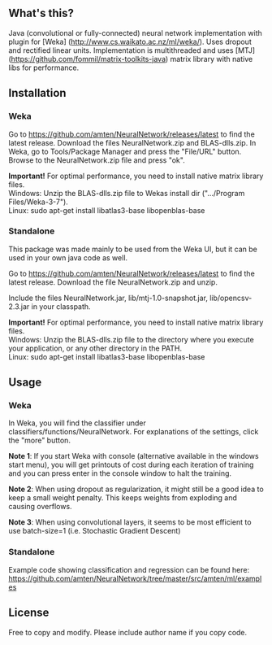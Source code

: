 ## What's this?

Java (convolutional or fully-connected) neural network implementation with plugin for [Weka] (http://www.cs.waikato.ac.nz/ml/weka/). Uses dropout and rectified linear units. Implementation is multithreaded and uses [MTJ] (https://github.com/fommil/matrix-toolkits-java) matrix library with native libs for performance.

## Installation

### Weka

Go to https://github.com/amten/NeuralNetwork/releases/latest to find the latest release. Download the files NeuralNetwork.zip and BLAS-dlls.zip. 
In Weka, go to Tools/Package Manager and press the "File/URL" button. Browse to the NeuralNetwork.zip file and press "ok".

**Important!** For optimal performance, you need to install native matrix library files.  
Windows: Unzip the BLAS-dlls.zip file to Wekas install dir (".../Program Files/Weka-3-7").  
Linux: sudo apt-get install libatlas3-base libopenblas-base

### Standalone

This package was made mainly to be used from the Weka UI, but it can be used in your own java code as well.

Go to https://github.com/amten/NeuralNetwork/releases/latest to find the latest release. Download the file NeuralNetwork.zip and unzip. 

Include the files NeuralNetwork.jar, lib/mtj-1.0-snapshot.jar, lib/opencsv-2.3.jar in your classpath.

**Important!** For optimal performance, you need to install native matrix library files.  
Windows: Unzip the BLAS-dlls.zip file to the directory where you execute your application, or any other directory in the PATH.  
Linux: sudo apt-get install libatlas3-base libopenblas-base

## Usage

### Weka

In Weka, you will find the classifier under classifiers/functions/NeuralNetwork. For explanations of the settings, click the "more" button.

**Note 1**: If you start Weka with console (alternative available in the windows start menu), you will get printouts of cost during each iteration of training and you can press enter in the console window to halt the training.

**Note 2**: When using dropout as regularization, it might still be a good idea to keep a small weight penalty. This keeps weights from exploding and causing overflows.

**Note 3**: When using convolutional layers, it seems to be most efficient to use batch-size=1 (i.e. Stochastic Gradient Descent)

### Standalone

Example code showing classification and regression can be found here:
https://github.com/amten/NeuralNetwork/tree/master/src/amten/ml/examples


## License

Free to copy and modify. Please include author name if you copy code.
